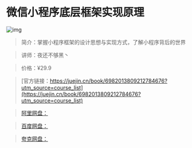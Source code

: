 # 微信小程序底层框架实现原理

![img](../../assets/e4cb15cbaa9746acba4ee6c0df65021d~tplv-k3u1fbpfcp-no-mark:280:280:200:280.png)

> 简介：掌握小程序框架的设计思想与实现方式，了解小程序背后的世界

> 讲师：夜还不够黑丶

> 价格：¥29.9

> [官方链接：https://juejin.cn/book/6982013809212784676?utm_source=course_list](https://juejin.cn/book/6982013809212784676?utm_source=course_list)

> [阿里网盘：]()

> [百度网盘：]()

> [夸克网盘：]()
